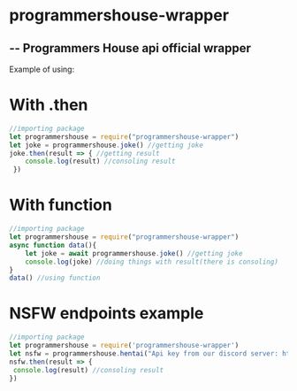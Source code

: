 # programmershouse-wrapper
--
Programmers House api official wrapper
--
Example of using:
# With .then
```js
//importing package
let programmershouse = require("programmershouse-wrapper")
let joke = programmershouse.joke() //getting joke
joke.then(result => { //getting result
    console.log(result) //consoling result
 })
```
# With function
```js
//importing package
let programmershouse = require("programmershouse-wrapper")
async function data(){
    let joke = await programmershouse.joke() //getting joke
    console.log(joke) //doing things with result(there is consoling)
}
data() //using function
```
# NSFW endpoints example
```js
//importing package
let programmershouse = require('programmershouse-wrapper')
let nsfw = programmershouse.hentai("Api key from our discord server: https://discord.gg/gqKbGBWmRz") //getting nsfw(you need key)
nsfw.then(result => {
 console.log(result) //consoling result
})
```
